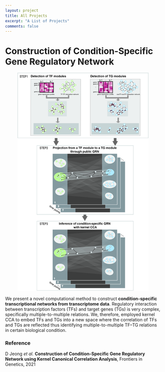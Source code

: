 ```yaml
---
layout: project
title: All Projects
excerpt: "A List of Projects"
comments: false
---
```


<h1>Construction of Condition-Specific Gene Regulatory Network</h1>

<figure>
	<img src="../images/figN_workflow.jpg">
</figure>

We present a novel computational method to construct **condition-specific transcriptional networks from transcriptome data**. Regulatory interaction between transcription factors (TFs) and target genes (TGs) is very complex, specifically multiple-to-multiple relations. We, therefore, employed kernel CCA to embed TFs and TGs into a new space where the correlation of TFs and TGs are reflected thus identifying multiple-to-multiple TF–TG relations in certain biological condition. 

<h3> Reference </h3>
D Jeong <i> et al.</i> <a href="https://www.frontiersin.org/articles/10.3389/fgene.2021.652623/abstract" style="text-decoration:none" hover="text_decoration:underline"><b>Construction of Condition-Specific Gene Regulatory Network using Kernel Canonical Correlation Analysis</b></font></a>, Frontiers in Genetics, 2021
